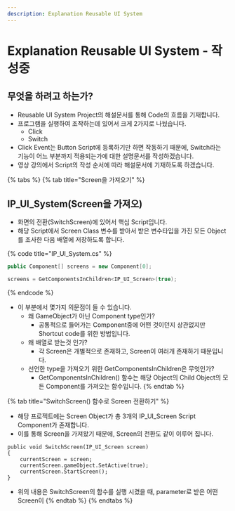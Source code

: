 ```yaml
---
description: Explanation Reusable UI System
---
```


# Explanation Reusable UI System - 작성중

## 무엇을 하려고 하는가?

* Reusable UI System Project의 해설문서를 통해 Code의 흐름을 기재합니다.
* 프로그램을 실행하여 조작하는데 있어서 크게 2가지로 나눴습니다.
  * Click
  * Switch
* Click Event는 Button Script에 등록하기만 하면 작동하기 때문에, Switch라는 기능이 어느 부분까지 적용되는가에 대한 설명문서를 작성하겠습니다.
* 영상 강의에서 Script의 작성 순서에 따라 해설문서에 기재하도록 하겠습니다.



{% tabs %}
{% tab title="Screen을 가져오기" %}
## IP\_UI\_System\(Screen을 가져오\)

* 화면의 전환\(SwitchScreen\)에 있어서 핵심 Script입니다. 
* 해당 Script에서 Screen Class 변수를 받아서 받은 변수타입을 가진 모든 Object를 조사한 다음 배열에 저장하도록 합니다.

{% code title="IP\_UI\_System.cs" %}
```csharp
public Component[] screens = new Component[0];

screens = GetComponentsInChildren<IP_UI_Screen>(true);
```
{% endcode %}

* 이 부분에서 몇가지 의문점이 들 수 있습니다.
  * 왜 GameObject가 아닌 Component type인가?
    * 공통적으로 들어가는 Component중에 어떤 것이던지 상관없지만 Shortcut code를 위한 방법입니다.
  * 왜 배열로 받는것 인가?
    * 각 Screen은 개별적으로 존재하고, Screen이 여러개 존재하기 때문입니다. 
  * 선언한 type을 가져오기 위한 GetComponentsInChildren은 무엇인가?
    * GetComponentsInChildren\(\) 함수는 해당 Object의 Child Object의 모든 Component를 가져오는 함수입니다.
{% endtab %}

{% tab title="SwitchScreen\(\) 함수로 Screen 전환하기" %}
* 해당 프로젝트에는 Screen Object가 총 3개의 IP\_UI\_Screen Script Component가 존재합니다.
* 이를 통해 Screen을 가져왔기 때문에, Screen의 전환도 같이 이루어 집니다.

```text
public void SwitchScreen(IP_UI_Screen screen)
{
    currentScreen = screen;
    currentScreen.gameObject.SetActive(true);
    currentScreen.StartScreen();
}
```

* 위의 내용은 SwitchScreen의 함수를 실행 시켰을 때, parameter로 받은 어떤 Screen이 
{% endtab %}
{% endtabs %}

